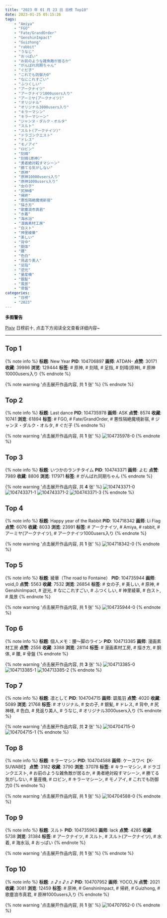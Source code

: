 ```yaml
---
title: "2023 年 01 月 23 日 日榜 Top10"
date: 2023-01-25 05:15:26
tags:
    - "Amiya"
    - "FGO"
    - "Fate/GrandOrder"
    - "GenshinImpact"
    - "Guizhong"
    - "rabbit"
    - "うなじ"
    - "おっぱい"
    - "お前のような雑魚敵が居るか"
    - "がんばれ同期ちゃん"
    - "ぐだ子"
    - "これでも防御力0"
    - "なにこれすごい"
    - "ふつくしい"
    - "アークナイツ"
    - "アークナイツ1000users入り"
    - "アーミヤ(アークナイツ)"
    - "オリジナル"
    - "オリジナル3000users入り"
    - "キラーマシン"
    - "キラーマシーン"
    - "ジャンヌ・ダルク・オルタ"
    - "スルト"
    - "スルト(アークナイツ)"
    - "ドラゴンクエスト"
    - "ドレス"
    - "モノアイ"
    - "ロビン"
    - "刻晴"
    - "刻晴(原神)"
    - "勇者絶対殺すマシーン"
    - "勝てる気がしない"
    - "原神"
    - "原神10000users入り"
    - "原神1000users入り"
    - "女の子"
    - "尻神様"
    - "帰終"
    - "悪性隔絶魔境新宿"
    - "描き方"
    - "歌塵浪市真君"
    - "水着"
    - "海水浴"
    - "漫画素材工房"
    - "白スト"
    - "神里綾華"
    - "美しい"
    - "背中"
    - "胴体"
    - "腰"
    - "色白"
    - "見返り美人"
    - "足指"
    - "逆光"
    - "量産機"
    - "銀髪"
    - "風景"
    - "骨盤"
categories:
    - "日榜"
    - "2023"
---
```


<i class="fa fa-triangle-exclamation"></i>**多图警告**<i class="fa fa-triangle-exclamation"></i>

[Pixiv](https://www.pixiv.net/) 日榜前十, 点击下方阅读全文查看详细内容~

<!-- more -->

---

## Top 1

{% note info %}
**标题**: New Year
**PID**: 104706897 **画师**: ATDAN-
**点赞**: 30171 **收藏**: 39986 **浏览**: 129444
**标签**: # 原神, # 刻晴, # 足指, # 刻晴(原神), # 原神10000users入り
{% endnote %}

{% note warning '点击展开作品内容, 共 **1** 张' %}
{% endnote %}

## Top 2

{% note info %}
**标题**: Last dance
**PID**: 104735978 **画师**: ASK
**点赞**: 8574 **收藏**: 10741 **浏览**: 61894
**标签**: # FGO, # Fate/GrandOrder, # 悪性隔絶魔境新宿, # ジャンヌ・ダルク・オルタ, # ぐだ子
{% endnote %}

{% note warning '点击展开作品内容, 共 **1** 张' %}
![104735978-0](https://i.pixiv.re/img-original/img/2023/01/23/00/00/47/104735978_p0.png)
{% endnote %}

## Top 3

{% note info %}
**标题**: いつかのランチタイム
**PID**: 104743371 **画师**: よむ
**点赞**: 7989 **收藏**: 8806 **浏览**: 117971
**标签**: # がんばれ同期ちゃん
{% endnote %}

{% note warning '点击展开作品内容, 共 **4** 张' %}
![104743371-0](https://i.pixiv.re/img-original/img/2023/01/23/08/18/30/104743371_p0.png)
![104743371-1](https://i.pixiv.re/img-original/img/2023/01/23/08/18/30/104743371_p1.png)
![104743371-2](https://i.pixiv.re/img-original/img/2023/01/23/08/18/30/104743371_p2.png)
![104743371-3](https://i.pixiv.re/img-original/img/2023/01/23/08/18/30/104743371_p3.png)
{% endnote %}

## Top 4

{% note info %}
**标题**: Happy year of the Rabbit
**PID**: 104718342 **画师**: Li Flag
**点赞**: 6076 **收藏**: 8033 **浏览**: 23991
**标签**: # アークナイツ, # Amiya, # rabbit, # アーミヤ(アークナイツ), # アークナイツ1000users入り
{% endnote %}

{% note warning '点击展开作品内容, 共 **1** 张' %}
![104718342-0](https://i.pixiv.re/img-original/img/2023/01/22/13/35/16/104718342_p0.jpg)
{% endnote %}

## Top 5

{% note info %}
**标题**: 綾華（The road to Fontaine）
**PID**: 104735944 **画师**: void_0
**点赞**: 5563 **收藏**: 7532 **浏览**: 26854
**标签**: # 女の子, # 美しい, # 原神, # GenshinImpact, # 逆光, # なにこれすごい, # ふつくしい, # 神里綾華, # 白スト, # 風景
{% endnote %}

{% note warning '点击展开作品内容, 共 **1** 张' %}
![104735944-0](https://i.pixiv.re/img-original/img/2023/01/23/00/00/34/104735944_p0.jpg)
{% endnote %}

## Top 6

{% note info %}
**标题**: 個人メモ：腰～脚のライン
**PID**: 104713385 **画师**: 漫画素材工房
**点赞**: 2556 **收藏**: 3388 **浏览**: 28114
**标签**: # 漫画素材工房, # 描き方, # 胴体, # 腰, # 骨盤
{% endnote %}

{% note warning '点击展开作品内容, 共 **3** 张' %}
![104713385-0](https://i.pixiv.re/img-original/img/2023/01/22/09/00/03/104713385_p0.jpg)
![104713385-1](https://i.pixiv.re/img-original/img/2023/01/22/09/00/03/104713385_p1.jpg)
![104713385-2](https://i.pixiv.re/img-original/img/2023/01/22/09/00/03/104713385_p2.jpg)
{% endnote %}

## Top 7

{% note info %}
**标题**: 凛として
**PID**: 104704715 **画师**: 碧風羽
**点赞**: 4020 **收藏**: 5089 **浏览**: 21768
**标签**: # オリジナル, # 女の子, # 銀髪, # ドレス, # 背中, # 尻神様, # 色白, # 見返り美人, # うなじ, # オリジナル3000users入り
{% endnote %}

{% note warning '点击展开作品内容, 共 **2** 张' %}
![104704715-0](https://i.pixiv.re/img-original/img/2023/01/22/00/01/22/104704715_p0.jpg)
![104704715-1](https://i.pixiv.re/img-original/img/2023/01/22/00/01/22/104704715_p1.jpg)
{% endnote %}

## Top 8

{% note info %}
**标题**: キラーマシン
**PID**: 104704588 **画师**: ケースワベ【K-SUWABE】
**点赞**: 3182 **收藏**: 3790 **浏览**: 37078
**标签**: # キラーマシン, # ドラゴンクエスト, # お前のような雑魚敵が居るか, # 勇者絶対殺すマシーン, # 勝てる気がしない, # 量産機, # ロビン, # キラーマシーン, # モノアイ, # これでも防御力0
{% endnote %}

{% note warning '点击展开作品内容, 共 **1** 张' %}
![104704588-0](https://i.pixiv.re/img-original/img/2023/01/22/00/00/32/104704588_p0.jpg)
{% endnote %}

## Top 9

{% note info %}
**标题**: スルト
**PID**: 104735963 **画师**: lack
**点赞**: 4285 **收藏**: 5738 **浏览**: 31384
**标签**: # アークナイツ, # スルト, # スルト(アークナイツ), # 水着, # 海水浴, # おっぱい
{% endnote %}

{% note warning '点击展开作品内容, 共 **1** 张' %}
{% endnote %}

## Top 10

{% note info %}
**标题**: ♬♪♬♪♬♪
**PID**: 104707952 **画师**: YOCO_N
**点赞**: 2021 **收藏**: 3081 **浏览**: 12459
**标签**: # 原神, # GenshinImpact, # 帰終, # Guizhong, # 歌塵浪市真君, # 原神1000users入り
{% endnote %}

{% note warning '点击展开作品内容, 共 **1** 张' %}
![104707952-0](https://i.pixiv.re/img-original/img/2023/01/22/01/44/46/104707952_p0.png)
{% endnote %}
